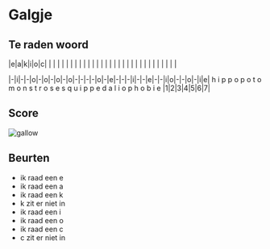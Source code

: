# Galgje

## Te raden woord

|e|a|k|i|o|c| | | | | | | | | | | | | | | | | | | | | | | | | | | | | | |

|-|i|-|-|o|-|o|-|o|-|o|-|-|-|-|o|-|e|-|-|-|i|-|-|e|-|-|i|o|-|-|o|-|i|e|
h i p p o p o t o m o n s t r o s e s q u i p p e d a l i o p h o b i e
|1|2|3|4|5|6|7|

## Score
![gallow](./images/2.png)

## Beurten
* ik raad een e
* ik raad een a
* ik raad een k
* k zit er niet in
* ik raad een i
* ik raad een o
* ik raad een c
* c zit er niet in
